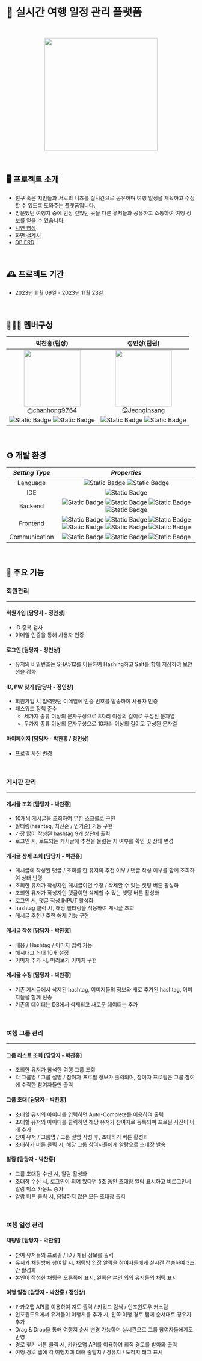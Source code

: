 # 🚀 실시간 여행 일정 관리 플랫폼 

<br>
<p align="center"><img src="https://github.com/chanhong9764/shareyourtrip/assets/26763860/f546266c-6e40-437d-8a35-26b8bc3d0154" width="300" /></p>
<br>

## 🖥️ 프로젝트 소개
- 친구 혹은 지인들과 서로의 니즈를 실시간으로 공유하며 여행 일정을 계획하고 수정할 수 있도록 도와주는 플랫폼입니다.
- 방문했던 여행지 중에 인상 깊었던 곳을 다른 유저들과 공유하고 소통하여 여행 정보를 얻을 수 있습니다.
- [시연 영상]()
- [화면 설계서]()
- [DB ERD]()
<br>

## 🕰️ 프로젝트 기간
- 2023년 11월 09일 - 2023년 11월 23일
<br>

## 🧑‍🤝‍🧑 멤버구성
<div align="center">

| **박찬홍**(팀장) | **정인상**(팀원) |
| :------: |  :------: |
| [<img src="https://github.com/chanhong9764/shareyourtrip/assets/26763860/ccd07864-8e37-4b94-9952-5b053730cbb9" height=150 width=150> <br/> @chanhong9764](https://github.com/chanhong9764) | [<img src="https://github.com/chanhong9764/shareyourtrip/assets/26763860/4223f111-c72b-4687-a8c6-b32adda85d11" height=150 width=150> <br/> @JeongInsang](https://github.com/JeongInsang) |
| ![Static Badge](https://img.shields.io/badge/Backend-%23000000) ![Static Badge](https://img.shields.io/badge/Frontend-%23000000) | ![Static Badge](https://img.shields.io/badge/Backend-%23000000) ![Static Badge](https://img.shields.io/badge/Frontend-%23000000) |

</div>
<br>

## ⚙️ 개발 환경
| ***Setting Type*** | ***Properties*** |
| :------: |  :------: |
| Language | ![Static Badge](https://img.shields.io/badge/Java-007396?style=flat) ![Static Badge](https://img.shields.io/badge/Javascript-%23F7DF1E?style=flat) |
| IDE | ![Static Badge](https://img.shields.io/badge/IntelliJ%20IDEA-%23000000?style=flat) |
| Backend | ![Static Badge](https://img.shields.io/badge/Spring%20Boot-6DB33F?style=flat) ![Static Badge](https://img.shields.io/badge/MySQL-%234479A1?style=flat) ![Static Badge](https://img.shields.io/badge/STOMP-%23000000?style=flat) ![Static Badge](https://img.shields.io/badge/Postman-%23FF6C37?style=flat) |
| Frontend | ![Static Badge](https://img.shields.io/badge/Vue.js-%234FC08D?style=flat) ![Static Badge](https://img.shields.io/badge/HTML5-%23E34F26) ![Static Badge](https://img.shields.io/badge/CSS3-%231572B6) ![Static Badge](https://img.shields.io/badge/Bootstrap-%237952B3?style=flat) ![Static Badge](https://img.shields.io/badge/Pinia-%23ffd859?style=flat) ![Static Badge](https://img.shields.io/badge/STOMP-%23000000?style=flat) |
| Communication | ![Static Badge](https://img.shields.io/badge/Figma-%23F24E1E) ![Static Badge](https://img.shields.io/badge/Mattermost-%230058CC) ![Static Badge](https://img.shields.io/badge/GitLab-%23FC6D26) |
<br>

## 📌 주요 기능
### 회원관리
---
#### 회원가입 [담당자 - 정인상]
- ID 중복 검사
- 이메일 인증을 통해 사용자 인증
  
#### 로그인 [담당자 - 정인상]
- 유저의 비밀번호는 SHA512를 이용하여 Hashing하고 Salt를 함께 저장하여 보안성을 강화
  
#### ID, PW 찾기 [담당자 - 정인상]
- 회원가입 시 입력했던 이메일에 인증 번호를 발송하여 사용자 인증
- 패스워드 정책 준수
  - 세가지 종류 이상의 문자구성으로 8자리 이상의 길이로 구성된 문자열
  - 두가지 종류 이상의 문자구성으로 10자리 이상의 길이로 구성된 문자열
      
#### 마이페이지 [담당자 - 박찬홍 / 정인상]
- 프로필 사진 변경
  
<br>

### 게시판 관리
---
#### 게시글 조회 [담당자 - 박찬홍]
- 10개씩 게시글을 조회하여 무한 스크롤로 구현
- 필터링(hashtag, 최신순 / 인기순) 기능 구현
- 가장 많이 작성된 hashtag 9개 상단에 출력
- 로그인 시, 로드되는 게시글에 추천을 눌렀는 지 여부를 확인 및 상태 변경

#### 게시글 상세 조회 [담당자 - 박찬홍]
- 게시글에 작성된 댓글 / 조회를 한 유저의 추천 여부 / 댓글 작성 여부를 함께 조회하여 상태 반영
- 조회한 유저가 작성자인 게시글이면 수정 / 삭제할 수 있는 셋팅 버튼 활성화
- 조회한 유저가 작성자인 댓글이면 삭제할 수 있는 셋팅 버튼 활성화
- 로그인 시, 댓글 작성 INPUT 활성화
- hashtag 클릭 시, 해당 필터링을 적용하여 게시글 조회
- 게시글 추천 / 추천 해제 기능 구현

#### 게시글 작성 [담당자 - 박찬홍]
- 내용 / Hashtag / 이미지 입력 가능
- 해시태그 최대 10개 설정
- 이미지 추가 시, 미리보기 이미지 구현

#### 게시글 수정 [담당자 - 박찬홍]
- 기존 게시글에서 삭제된 hashtag, 이미지들의 정보와 새로 추가된 hashtag, 이미지들을 함께 전송
- 기존의 데이터는 DB에서 삭제되고 새로운 데이터는 추가

<br>

### 여행 그룹 관리
---
#### 그룹 리스트 조회 [담당자 - 박찬홍]
- 조회한 유저가 참석한 여행 그룹 조회
- 각 그룹명 / 그룹 설명 / 참여자 프로필 정보가 출력되며, 참여자 프로필은 그룹 참여에 수락한 참여자들만 출력

#### 그룹 초대 [담당자 - 박찬홍]
- 초대할 유저의 아이디를 입력하면 Auto-Complete를 이용하여 출력
- 초대할 유저의 아이디를 클릭하면 해당 유저가 참여자로 등록되며 프로필 사진이 아래 추가
- 참여 유저 / 그룹명 / 그룹 설명 작성 후, 초대하기 버튼 활성화
- 초대하기 버튼 클릭 시, 해당 그룹 참여자들에게 알람으로 초대장 발송

#### 알람 [담당자 - 박찬홍]
- 그룹 초대장 수신 시, 알람 활성화
- 초대장 수신 시, 로그인이 되어 있다면 5초 동안 초대장 알람 표시하고 비로그인시 알람 박스 카운트 증가
- 알람 버튼 클릭 시, 응답하지 않은 모든 초대장 출력

<br>

### 여행 일정 관리
#### 채팅방 [담당자 - 박찬홍]
- 참여 유저들의 프로필 / ID / 채팅 정보를 출력
- 유저가 채팅방에 참여할 시, 채팅방 입장 알람을 참여자들에게 실시간 전송하여 3초간 활성화
- 본인이 작성한 채팅은 오른쪽에 표시, 왼쪽은 본인 외의 유저들의 채팅 표시

#### 여행 일정 [담당자 - 박찬홍 / 정인상]
- 카카오맵 API를 이용하여 지도 출력 / 키워드 검색 / 인포윈도우 커스텀
- 인포윈도우에서 유저들이 여행지를 추가 시, 왼쪽 여행 경로 탭에 순서대로 경유지 추가
- Drag & Drop을 통해 여행지 순서 변경 가능하며 실시간으로 그룹 참여자들에게도 반영
- 경로 찾기 버튼 클릭 시, 카카오맵 API를 이용하여 최적 경로를 받아와 출력
- 여행 경로 탭에 각 여행지에 대해 출발지 / 경유지 / 도착지 태그 표시
